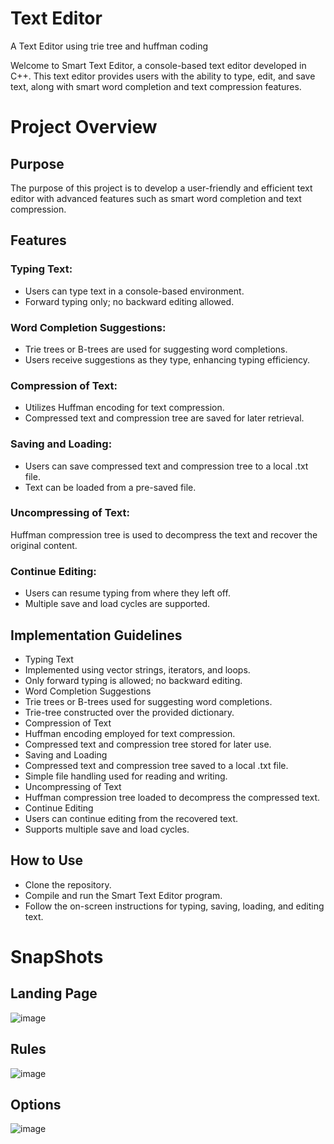 # Text Editor

A Text Editor using trie tree and huffman coding

Welcome to Smart Text Editor, a console-based text editor developed in C++. This text editor provides users with the ability to type, edit, and save text, along with smart word completion and text compression features.

# Project Overview
## Purpose
The purpose of this project is to develop a user-friendly and efficient text editor with advanced features such as smart word completion and text compression.

## Features
### Typing Text:

- Users can type text in a console-based environment.
- Forward typing only; no backward editing allowed.
  
### Word Completion Suggestions:

- Trie trees or B-trees are used for suggesting word completions.
- Users receive suggestions as they type, enhancing typing efficiency.
  
### Compression of Text:

- Utilizes Huffman encoding for text compression.
- Compressed text and compression tree are saved for later retrieval.

### Saving and Loading:

- Users can save compressed text and compression tree to a local .txt file.
- Text can be loaded from a pre-saved file.
  
### Uncompressing of Text:

Huffman compression tree is used to decompress the text and recover the original content.

### Continue Editing:

- Users can resume typing from where they left off.
- Multiple save and load cycles are supported.
  
## Implementation Guidelines
- Typing Text
- Implemented using vector strings, iterators, and loops.
- Only forward typing is allowed; no backward editing.
- Word Completion Suggestions
- Trie trees or B-trees used for suggesting word completions.
- Trie-tree constructed over the provided dictionary.
- Compression of Text
- Huffman encoding employed for text compression.
- Compressed text and compression tree stored for later use.
- Saving and Loading
- Compressed text and compression tree saved to a local .txt file.
- Simple file handling used for reading and writing.
- Uncompressing of Text
- Huffman compression tree loaded to decompress the compressed text.
- Continue Editing
- Users can continue editing from the recovered text.
- Supports multiple save and load cycles.
  
## How to Use
- Clone the repository.
- Compile and run the Smart Text Editor program.
- Follow the on-screen instructions for typing, saving, loading, and editing text.

# SnapShots
## Landing Page

![image](https://github.com/laibairfan22/Data_Structrures/assets/139337014/8f5119e4-0e13-438c-8c30-17367788767d)

## Rules

![image](https://github.com/laibairfan22/Data_Structrures/assets/139337014/a416f67e-0748-4167-9129-9659fa9e641d)


## Options

![image](https://github.com/laibairfan22/Data_Structrures/assets/139337014/92d390db-acf1-415d-b085-9ea9c8e10c54)




